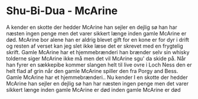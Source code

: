 # Shu-Bi-Dua - McArine


A kender en skotte der hedder McArine
han sejler en dejlig sø
han har næsten ingen penge
men det varer sikkert længe
inden gamle McArine er død.
McArine bor alene han er aldrig blevet gift
for en kone er for dyr i drift
og resten af verset kan jeg slet ikke læse
det er skrevet med en frygtelig skrift.
Gamle McArine har et hjemmebrænderi
han brænder selv sin whisky
tolderne siger McArine ikke må
men det vil McArine sgu' da skide på.
Når han fyrer en sækkepibe
kommer slangen helt til live
ovre i Loch Ness
den er helt flad af grin
når den gamle McArine spiller den
fra Porgy and Bess.
Gamle McArine har et hjemmebrænderi..
Nu kender I en skotte der hedder McArine
han sejler en dejlig sø
han har næsten ingen penge
men det varer sikkert længe
inden gamle McArine er død
inden gamle McArine er død
